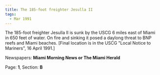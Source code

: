 ```yaml
---  
title: The 185-foot freighter Jesulla II  
tags:  
  - Mar 1991  
---  
```

  
The 185-foot freighter Jesulla II is sunk by the USCG 6 miles east of Miami in 650 feet of water. On fire and sinking it posed a daylong threat to BNP reefs and Miami beaches. [Final location is in the USCG "Local Notice to Mariners", 16 April 1991.]  
  
Newspapers: **Miami Morning News or The Miami Herald**  
  
Page: **1**, Section: **B** 
